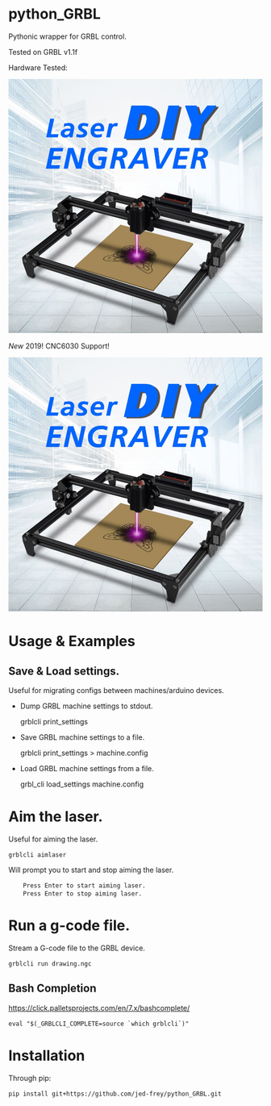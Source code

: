 # python_GRBL
Pythonic wrapper for GRBL control.

Tested on GRBL v1.1f

Hardware Tested:

![](.img/cnc6030.jpg)

*New* 2019! CNC6030 Support!

![](.img/cnc6030.jpg)

# Usage & Examples

## Save & Load settings.

Useful for migrating configs between machines/arduino devices.

- Dump GRBL machine settings to stdout.

    grblcli print_settings
    
- Save GRBL machine settings to a file.

    grblcli print_settings > machine.config
    
- Load GRBL machine settings from a file.

    grbl_cli load_settings machine.config
    
# Aim the laser.

Useful for aiming the laser.

```
grblcli aimlaser
```

Will prompt you to start and stop aiming the laser.

```
    Press Enter to start aiming laser.
	Press Enter to stop aiming laser.
```

# Run a g-code file.

Stream a G-code file to the GRBL device. 

    grblcli run drawing.ngc
    
## Bash Completion

https://click.palletsprojects.com/en/7.x/bashcomplete/

    eval "$(_GRBLCLI_COMPLETE=source `which grblcli`)"
    

# Installation

Through pip:

    pip install git+https://github.com/jed-frey/python_GRBL.git
